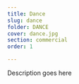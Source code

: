 ```yaml
---
title: Dance
slug: dance
folder: DANCE
cover: dance.jpg
section: commercial
order: 1

---
```


Description goes here
